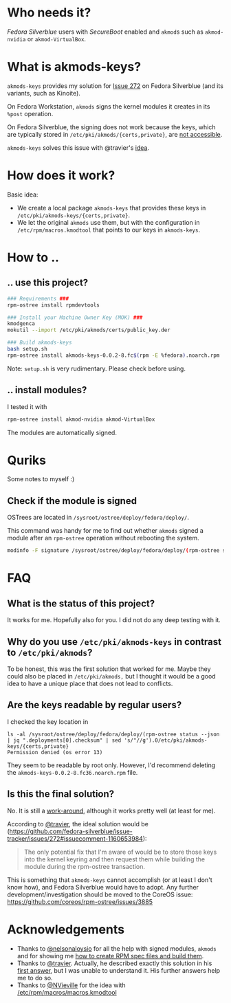 # Who needs it?

*Fedora Silverblue* users with *SecureBoot* enabled and `akmod`s such as `akmod-nvidia` or `akmod-VirtualBox`.

# What is akmods-keys?

`akmods-keys` provides my solution for [Issue 272](https://github.com/fedora-silverblue/issue-tracker/issues/272) on Fedora Silverblue (and its variants, such as Kinoite). 

On Fedora Workstation, `akmods` signs the kernel modules it creates in its `%post` operation.

On Fedora Silverblue, the signing does not work because the keys, which are typically stored in `/etc/pki/akmods/{certs,private}`, are [not accessible](https://github.com/fedora-silverblue/issue-tracker/issues/272#issuecomment-1161463356).

`akmods-keys` solves this issue with @travier's [idea](https://github.com/fedora-silverblue/issue-tracker/issues/272#issuecomment-1143474213).

# How does it work?

Basic idea:

- We create a local package `akmods-keys` that provides these keys in `/etc/pki/akmods-keys/{certs,private}`.
- We let the original `akmods` use them, but with the configuration in `/etc/rpm/macros.kmodtool` that points to our keys in `akmods-keys`.

# How to ..

## .. use this project?

```sh
### Requirements ###
rpm-ostree install rpmdevtools

### Install your Machine Owner Key (MOK) ###
kmodgenca
mokutil --import /etc/pki/akmods/certs/public_key.der

### Build akmods-keys
bash setup.sh
rpm-ostree install akmods-keys-0.0.2-8.fc$(rpm -E %fedora).noarch.rpm
```
Note: `setup.sh` is very rudimentary. Please check before using.

## .. install modules?

I tested it with
```sh
rpm-ostree install akmod-nvidia akmod-VirtualBox
```
The modules are automatically signed.


# Quriks

Some notes to myself :)

## Check if the module is signed

OSTrees are located in `/sysroot/ostree/deploy/fedora/deploy/`.

This command was handy for me to find out whether `akmods` signed a module after an `rpm-ostree` operation without rebooting the system.

```sh
modinfo -F signature /sysroot/ostree/deploy/fedora/deploy/(rpm-ostree status --json | jq -r ".deployments[0].checksum").0/usr/lib/modules/*/extra/nvidia*/nvidia.ko.xz
```

# FAQ

## What is the status of this project?

It works for me. Hopefully also for you. I did not do any deep testing with it.

## Why do you use `/etc/pki/akmods-keys` in contrast to `/etc/pki/akmods`?

To be honest, this was the first solution that worked for me. Maybe they could also be placed in `/etc/pki/akmods,` but I thought it would be a good idea to have a unique place that does not lead to conflicts.

## Are the keys readable by regular users?

I checked the key location in
```
ls -al /sysroot/ostree/deploy/fedora/deploy/(rpm-ostree status --json | jq ".deployments[0].checksum" | sed 's/"//g').0/etc/pki/akmods-keys/{certs,private}
Permission denied (os error 13)
```
They seem to be readable by root only.
However, I'd recommend deleting the `akmods-keys-0.0.2-8.fc36.noarch.rpm` file.

## Is this the final solution?

No. It is still a [work-around](https://github.com/fedora-silverblue/issue-tracker/issues/272#issuecomment-1160653984), although it works pretty well (at least for me).

According to [@travier](https://github.com/travier), the ideal solution would be (https://github.com/fedora-silverblue/issue-tracker/issues/272#issuecomment-1160653984):

> The only potential fix that I'm aware of would be to store those keys into the kernel keyring and then request them while building the module during the rpm-ostree transaction.

This is something that `akmods-keys` cannot accomplish (or at least I don't know how), and Fedora Silverblue would have to adopt.
Any further development/investigation should be moved to the CoreOS issue: https://github.com/coreos/rpm-ostree/issues/3885


# Acknowledgements

- Thanks to [@nelsonaloysio](https://github.com/nelsonaloysio) for all the help with signed modules, `akmods` and for showing me [how to create RPM spec files and build them](https://github.com/nelsonaloysio/build-kmod-nvidia-signed-rpm).
- Thanks to [@travier](https://github.com/travier). Actually, he described exactly this solution in his [first answer](https://github.com/fedora-silverblue/issue-tracker/issues/272#issuecomment-1143474213), but I was unable to understand it. His further answers help me to do so.
- Thanks to [@NVieville](https://github.com/NVieville) for the idea with [/etc/rpm/macros/macros.kmodtool](https://github.com/fedora-silverblue/issue-tracker/issues/272#issuecomment-1161356618)
